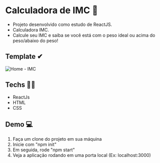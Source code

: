 # Calculadora de IMC  🧮

- Projeto desenvolvido como estudo de ReactJS. 
- Calculadora IMC.
- Calcule seu IMC e saiba se você está com o peso ideal ou acima do peso/abaixo do peso!

## Template  ✔

![Home - IMC](https://user-images.githubusercontent.com/86531281/151885175-d5e14f84-da50-4019-a70b-ed5b8907cbb3.png)

## Techs 👨‍💻

- ReactJs
- HTML
- CSS

## Demo 💻

1. Faça um clone do projeto em sua máquina
2. Inicie com "npm init"
3. Em seguida, rode "npm start"
4. Veja a aplicação rodando em uma porta local (Ex: localhost:3000)







